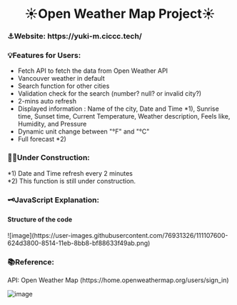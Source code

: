 <h1 align="center">☀️Open Weather Map Project☀️</h1>
<h3 align="left">⚓Website: https://yuki-m.ciccc.tech/</h3>
<h3 align="left">💡Features for Users:</h3>

- Fetch API to fetch the data from Open Weather API
- Vancouver weather in default
- Search function for other cities
- Validation check for the search (number? null? or invalid city?)
- 2-mins auto refresh
- Displayed information : Name of the city, Date and Time *1), Sunrise time, Sunset time, Current Temperature, Weather description, Feels like, Humidity, and Pressure
- Dynamic unit change between "°F" and "°C"
- Full forecast *2)

<h3 align="left">🙇‍♀️Under Construction:</h3>
*1) Date and Time refresh every 2 minutes<br>
*2) This function is still under construction.

<h3 align="left">🗝️JavaScript Explanation:</h3>
<h4>Structure of the code</h4>
![image](https://user-images.githubusercontent.com/76931326/111107600-624d3800-8514-11eb-8bb8-bf88633f49ab.png)

<h3 align="left">📚Reference:</h3>
<p align="left">API: Open Weather Map (https://home.openweathermap.org/users/sign_in)</p>

![image](https://user-images.githubusercontent.com/76931326/110907174-dc39b300-82c1-11eb-85d7-27464cf5c7e5.png)

